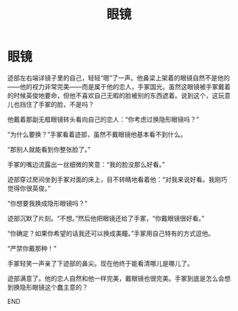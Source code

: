 ﻿---
title: 眼镜
fandom: 网球王子
characters: 迹部景吾/手冢国光
rating: General
excerpt: 部长不试试美瞳吗www
source:  Lens by Sailorstarsun
sourcelink: https://www.fanfiction.net/s/2565465/
---

# 眼镜



迹部左右端详镜子里的自己，轻轻“嗯”了一声。他鼻梁上架着的眼镜自然不是他的——他的视力非常完美——而是属于他的恋人，手冢国光。虽然这眼镜被手冢戴着的时候英俊地要命，但他不喜欢自己无暇的脸被别的东西遮着。说到这个，这玩意儿也挡住了手冢的脸，不是吗？

他戴着那副无框眼镜转头看向自己的恋人：“你考虑过换隐形眼镜吗？”

“为什么要换？”手冢看着迹部，虽然不戴眼镜他基本看不到什么。

“那别人就能看到你整张脸了。”

手冢的嘴边流露出一丝细微的笑意：“我的脸没那么好看。”

迹部穿过房间坐到手冢对面的床上，目不转睛地看着他：“对我来说好看。我刚巧觉得你很英俊。”

“你想要我换成隐形眼镜吗？”

迹部沉默了片刻。“不想。”然后他把眼镜还给了手冢，“你戴眼镜很好看。”

“你确定？如果你希望的话我还可以换成美瞳。”手冢用自己特有的方式逗他。

“严禁你戴那种！”

手冢轻笑一声亲了下迹部的鼻尖。现在他终于能看清哪儿是哪儿了。

迹部满意了。他的恋人自然和他一样完美，戴眼镜也很完美。手冢到底是怎么会想到换隐形眼镜这个蠢主意的？



END
